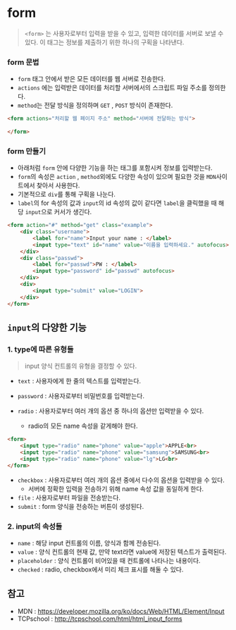# form

> `<form>` 는 사용자로부터 입력을 받을 수 있고, 입력한 데이터를 서버로 보낼 수 있다. 이 태그는 정보를 제출하기 위한 하나의 구획을 나타낸다.



### form 문법

- `form` 태그 안에서 받은 모든 데이터를 웹 서버로 전송한다.
- `actions` 에는 입력받은 데이터를 처리할 서버에서의 스크립트 파일 주소를 정의한다.
- `method`는 전달 방식을 정의하며 `GET` , `POST` 방식이 존재한다.

```html
<form actions="처리할 웹 페이지 주소" method="서버에 전달하는 방식">
    
</form>
```



### form 만들기

- 아래처럼 `form` 안에 다양한 기능을 하는 태그를 포함시켜 정보를 입력받는다.
- `form`의 속성은 `action` , `method`외에도 다양한 속성이 있으며 필요한 것을 `MDN`사이트에서 찾아서 사용한다.
- 기본적으로 `div`를 통해 구획을 나눈다.
- `label`의 for 속성의 값과 `input`의 id 속성의 값이 같다면 `label`을 클릭했을 때 해당 `input`으로 커서가 생긴다.

```html
<form action="#" method="get" class="example">
    <div class="username">
        <label for="name">Input your name : </label>
        <input type="text" id="name" value="이름을 입력하세요." autofocus>
    </div>
    <div class="passwd">
        <label for="passwd">PW : </label>
        <input type="password" id="passwd" autofocus>
    </div>
    <div>
        <input type="submit" value="LOGIN">
    </div>
</form>
```





## `input`의 다양한 기능



### 1. type에 따른 유형들

> input 양식 컨트롤의 유형을 결정할 수 있다.

- `text` : 사용자에게 한 줄의 텍스트를 입력받는다.

- `password` : 사용자로부터 비밀번호를 입력받는다.
- `radio` : 사용자로부터 여러 개의 옵션 중 하나의 옵션만 입력받을 수 있다.
  - radio의 모든 name 속성을 같게해야 한다.

```html
<form>
    <input type="radio" name="phone" value="apple">APPLE<br>
    <input type="radio" name="phone" value="samsung">SAMSUNG<br>
    <input type="radio" name="phone" value="lg">LG<br>
</form>
```

- `checkbox` : 사용자로부터 여러 개의 옵션 중에서 다수의 옵션을 입력받을 수 있다.
  - 서버에 정확한 입력을 전송하기 위해 name 속성 값을 동일하게 한다.
- `file` : 사용자로부터 파일을 전송받는다.
- `submit` : form 양식을 전송하는 버튼이 생성된다.



### 2. input의 속성들

- `name` : 해당 input 컨트롤의 이름, 양식과 함께 전송된다.
- `value` : 양식 컨트롤의 현재 값, 만약 text라면 value에 저장된 텍스트가 출력된다.
- `placeholder` : 양식 컨트롤이 비어있을 때 컨트롤에 나타나는 내용이다.
- `checked` : radio, checkbox에서 미리 체크 표시를 해둘 수 있다.



## 참고

- MDN : https://developer.mozilla.org/ko/docs/Web/HTML/Element/Input
- TCPschool : http://tcpschool.com/html/html_input_forms